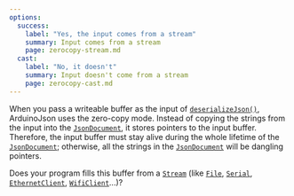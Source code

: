 ```yaml
---
options:
  success:
    label: "Yes, the input comes from a stream"
    summary: Input comes from a stream
    page: zerocopy-stream.md
  cast:
    label: "No, it doesn't"
    summary: Input doesn't come from a stream
    page: zerocopy-cast.md
---
```


When you pass a writeable buffer as the input of [`deserializeJson()`](/v7/api/json/deserializejson/), ArduinoJson uses the zero-copy mode. Instead of copying the strings from the input into the [`JsonDocument`](/v7/api/jsondocument/), it stores pointers to the input buffer.
Therefore, the input buffer must stay alive during the whole lifetime of the [`JsonDocument`](/v7/api/jsondocument/); otherwise, all the strings in the [`JsonDocument`](/v7/api/jsondocument/) will be dangling pointers.

Does your program fills this buffer from a [`Stream`](https://www.arduino.cc/reference/en/language/functions/communication/stream/) (like [`File`](https://www.arduino.cc/en/Reference/SD), [`Serial`](https://www.arduino.cc/reference/en/language/functions/communication/serial/), [`EthernetClient`](https://www.arduino.cc/en/Reference/EthernetClient), [`WifiClient`](https://www.arduino.cc/en/Reference/WiFiClient)...)?
